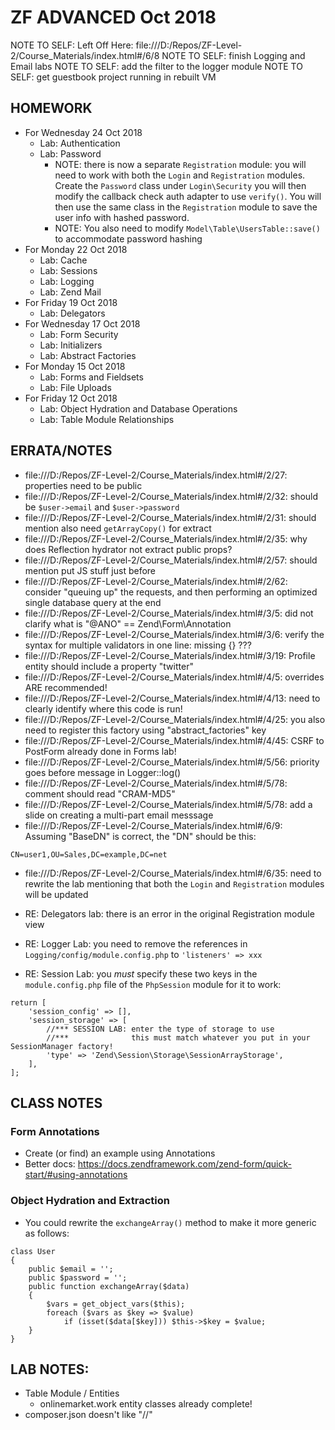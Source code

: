 # ZF ADVANCED Oct 2018

NOTE TO SELF: Left Off Here: file:///D:/Repos/ZF-Level-2/Course_Materials/index.html#/6/8
NOTE TO SELF: finish Logging and Email labs
NOTE TO SELF: add the filter to the logger module
NOTE TO SELF: get guestbook project running in rebuilt VM

## HOMEWORK

* For Wednesday 24 Oct 2018
  * Lab: Authentication
  * Lab: Password
      * NOTE: there is now a separate `Registration` module: you will need to work with both the `Login` and `Registration` modules.
              Create the `Password` class under `Login\Security` you will then modify the callback check auth adapter to use `verify()`.
              You will then use the same class in the `Registration` module to save the user info with hashed password.      
	  * NOTE: You also need to modify `Model\Table\UsersTable::save()` to accommodate password hashing
* For Monday 22 Oct 2018
  * Lab: Cache
  * Lab: Sessions
  * Lab: Logging
  * Lab: Zend Mail
* For Friday 19 Oct 2018
  * Lab: Delegators
* For Wednesday 17 Oct 2018
  * Lab: Form Security
  * Lab: Initializers
  * Lab: Abstract Factories
* For Monday 15 Oct 2018
  * Lab: Forms and Fieldsets
  * Lab: File Uploads
* For Friday 12 Oct 2018
  * Lab: Object Hydration and Database Operations
  * Lab: Table Module Relationships

## ERRATA/NOTES
* file:///D:/Repos/ZF-Level-2/Course_Materials/index.html#/2/27: properties need to be public
* file:///D:/Repos/ZF-Level-2/Course_Materials/index.html#/2/32: should be `$user->email` and `$user->password`
* file:///D:/Repos/ZF-Level-2/Course_Materials/index.html#/2/31: should mention also need `getArrayCopy()` for extract
* file:///D:/Repos/ZF-Level-2/Course_Materials/index.html#/2/35: why does Reflection hydrator not extract public props?
* file:///D:/Repos/ZF-Level-2/Course_Materials/index.html#/2/57: should mention put JS stuff just before </body>
* file:///D:/Repos/ZF-Level-2/Course_Materials/index.html#/2/62: consider "queuing up" the requests, and then performing an optimized single database query at the end
* file:///D:/Repos/ZF-Level-2/Course_Materials/index.html#/3/5:  did not clarify what is "@ANO" == Zend\Form\Annotation
* file:///D:/Repos/ZF-Level-2/Course_Materials/index.html#/3/6:  verify the syntax for multiple validators in one line: missing {} ???
* file:///D:/Repos/ZF-Level-2/Course_Materials/index.html#/3/19: Profile entity should include a property "twitter"
* file:///D:/Repos/ZF-Level-2/Course_Materials/index.html#/4/5:  overrides ARE recommended!
* file:///D:/Repos/ZF-Level-2/Course_Materials/index.html#/4/13: need to clearly identify where this code is run!
* file:///D:/Repos/ZF-Level-2/Course_Materials/index.html#/4/25: you also need to register this factory using "abstract_factories" key
* file:///D:/Repos/ZF-Level-2/Course_Materials/index.html#/4/45: CSRF to PostForm already done in Forms lab!
* file:///D:/Repos/ZF-Level-2/Course_Materials/index.html#/5/56: priority goes before message in Logger::log()
* file:///D:/Repos/ZF-Level-2/Course_Materials/index.html#/5/78: comment should read "CRAM-MD5"
* file:///D:/Repos/ZF-Level-2/Course_Materials/index.html#/5/78: add a slide on creating a multi-part email messsage
* file:///D:/Repos/ZF-Level-2/Course_Materials/index.html#/6/9:  Assuming "BaseDN" is correct, the "DN" should be this:
```
CN=user1,OU=Sales,DC=example,DC=net
```
* file:///D:/Repos/ZF-Level-2/Course_Materials/index.html#/6/35: need to rewrite the lab mentioning that both the `Login` and `Registration` modules will be updated

* RE: Delegators lab: there is an error in the original Registration module view
* RE: Logger Lab: you need to remove the references in `Logging/config/module.config.php` to `'listeners' => xxx`
* RE: Session Lab: you *must* specify these two keys in the `module.config.php` file of the `PhpSession` module for it to work:
```
return [
	'session_config' => [],
	'session_storage' => [
		//*** SESSION LAB: enter the type of storage to use
		//***              this must match whatever you put in your SessionManager factory!
		'type' => 'Zend\Session\Storage\SessionArrayStorage',
	],
];
```

## CLASS NOTES
### Form Annotations
* Create (or find) an example using Annotations
* Better docs: https://docs.zendframework.com/zend-form/quick-start/#using-annotations

### Object Hydration and Extraction
* You could rewrite the `exchangeArray()` method to make it more generic as follows:
```
class User
{
    public $email = '';
    public $password = '';
    public function exchangeArray($data)
    {
        $vars = get_object_vars($this);
        foreach ($vars as $key => $value)
            if (isset($data[$key])) $this->$key = $value;
    }
}
```

## LAB NOTES:
* Table Module / Entities
  * onlinemarket.work entity classes already complete!
* composer.json doesn't like "//"
